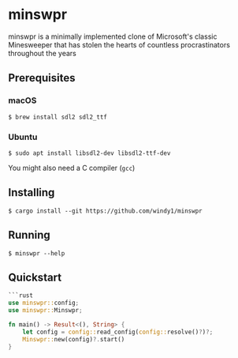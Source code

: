 # minswpr

minswpr is a minimally implemented clone of Microsoft's classic Minesweeper that has stolen the hearts of countless
procrastinators throughout the years

## Prerequisites

### macOS

```
$ brew install sdl2 sdl2_ttf
```

### Ubuntu

```
$ sudo apt install libsdl2-dev libsdl2-ttf-dev
```

You might also need a C compiler (`gcc`)

## Installing

```
$ cargo install --git https://github.com/windy1/minswpr
```

## Running

```
$ minswpr --help
```

## Quickstart

```rust
```rust
use minswpr::config;
use minswpr::Minswpr;

fn main() -> Result<(), String> {
    let config = config::read_config(config::resolve()?)?;
    Minswpr::new(config)?.start()
}
```
